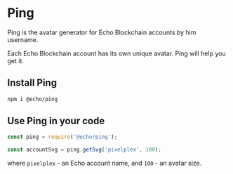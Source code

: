# Ping

Ping is the avatar generator for Echo Blockchain accounts by him username.

Each Echo Blockchain account has its own unique avatar. Ping will help you get it.

## Install Ping

```bash
npm i @echo/ping
```

## Use Ping in your code

```javascript
const ping = require('@echo/ping');

const accountSvg = ping.getSvg('pixelplex', 100);
```

where `pixelplex` - an Echo account name, and `100` - an avatar size. 
